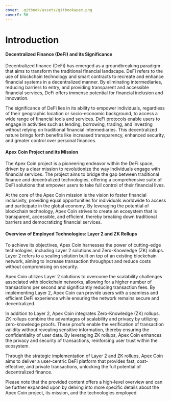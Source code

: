 ```yaml
---
cover: .gitbook/assets/gitbookapex.png
coverY: 56
---
```


# Introduction

#### Decentralized Finance (DeFi) and its Significance

Decentralized finance (DeFi) has emerged as a groundbreaking paradigm that aims to transform the traditional financial landscape. DeFi refers to the use of blockchain technology and smart contracts to recreate and enhance financial systems in a decentralized manner. By eliminating intermediaries, reducing barriers to entry, and providing transparent and accessible financial services, DeFi offers immense potential for financial inclusion and innovation.

The significance of DeFi lies in its ability to empower individuals, regardless of their geographic location or socio-economic background, to access a wide range of financial tools and services. DeFi protocols enable users to engage in activities such as lending, borrowing, trading, and investing without relying on traditional financial intermediaries. This decentralized nature brings forth benefits like increased transparency, enhanced security, and greater control over personal finances.

#### Apex Coin Project and its Mission

The Apex Coin project is a pioneering endeavor within the DeFi space, driven by a clear mission to revolutionize the way individuals engage with financial services. The project aims to bridge the gap between traditional finance and decentralized technologies, offering a comprehensive suite of DeFi solutions that empower users to take full control of their financial lives.

At the core of the Apex Coin mission is the vision to foster financial inclusivity, providing equal opportunities for individuals worldwide to access and participate in the global economy. By leveraging the potential of blockchain technology, Apex Coin strives to create an ecosystem that is transparent, accessible, and efficient, thereby breaking down traditional barriers and democratizing financial services.

#### Overview of Employed Technologies: Layer 2 and ZK Rollups

To achieve its objectives, Apex Coin harnesses the power of cutting-edge technologies, including Layer 2 solutions and Zero-Knowledge (ZK) rollups. Layer 2 refers to a scaling solution built on top of an existing blockchain network, aiming to increase transaction throughput and reduce costs without compromising on security.

Apex Coin utilizes Layer 2 solutions to overcome the scalability challenges associated with blockchain networks, allowing for a higher number of transactions per second and significantly reducing transaction fees. By implementing Layer 2, Apex Coin can provide users with a seamless and efficient DeFi experience while ensuring the network remains secure and decentralized.

In addition to Layer 2, Apex Coin integrates Zero-Knowledge (ZK) rollups. ZK rollups combine the advantages of scalability and privacy by utilizing zero-knowledge proofs. These proofs enable the verification of transaction validity without revealing sensitive information, thereby ensuring the confidentiality of user data. By leveraging ZK rollups, Apex Coin enhances the privacy and security of transactions, reinforcing user trust within the ecosystem.

Through the strategic implementation of Layer 2 and ZK rollups, Apex Coin aims to deliver a user-centric DeFi platform that provides fast, cost-effective, and private transactions, unlocking the full potential of decentralized finance.

Please note that the provided content offers a high-level overview and can be further expanded upon by delving into more specific details about the Apex Coin project, its mission, and the technologies employed.
